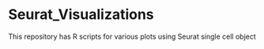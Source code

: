 # Seurat_Visualizations
This repository has R scripts for various plots using Seurat single cell object

